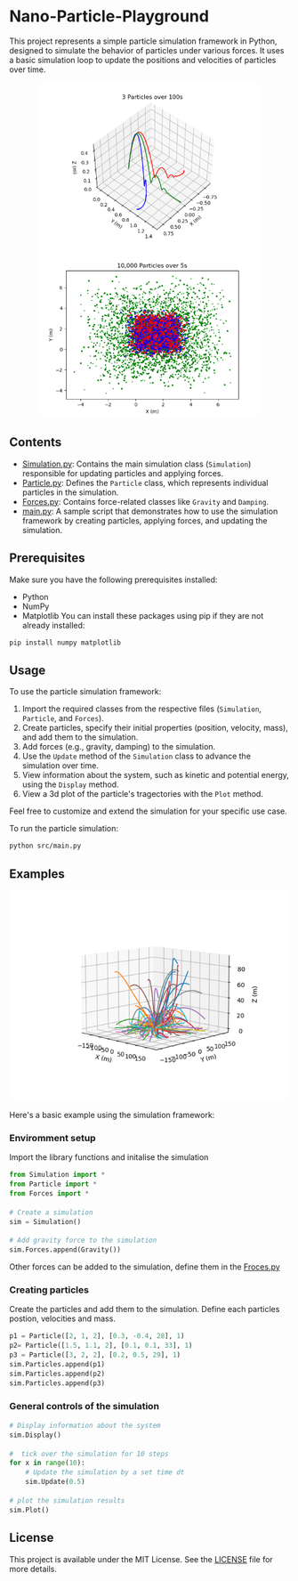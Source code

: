 # Nano-Particle-Playground

This project represents a simple particle simulation framework in Python, designed to simulate the behavior of particles under various forces. It uses a basic simulation loop to update the positions and velocities of particles over time.

<p align="center">
  <img src="img/3-particle.png" width="400" height="300"/>
  <img src="img/10000%20Particles%205s.png" width="400" height="300"/> 
</p>



## Contents

- [Simulation.py](Simulation.py): Contains the main simulation class (`Simulation`) responsible for updating particles and applying forces.
- [Particle.py](Particle.py): Defines the `Particle` class, which represents individual particles in the simulation.
- [Forces.py](Forces.py): Contains force-related classes like `Gravity` and `Damping`.
- [main.py](main.py): A sample script that demonstrates how to use the simulation framework by creating particles, applying forces, and updating the simulation.

## Prerequisites
Make sure you have the following prerequisites installed:

- Python
- NumPy
- Matplotlib
You can install these packages using pip if they are not already installed:

``` bash
pip install numpy matplotlib
```

## Usage

To use the particle simulation framework:

1. Import the required classes from the respective files (`Simulation`, `Particle`, and `Forces`).
2. Create particles, specify their initial properties (position, velocity, mass), and add them to the simulation.
3. Add forces (e.g., gravity, damping) to the simulation.
4. Use the `Update` method of the `Simulation` class to advance the simulation over time.
5. View information about the system, such as kinetic and potential energy, using the `Display` method.
6. View a 3d plot of the particle's tragectories with the `Plot` method.

Feel free to customize and extend the simulation for your specific use case.

To run the particle simulation:
```bash
python src/main.py
```

## Examples

![Image of the simulation running a 3 particle system](img/400-particle.png)

Here's a basic example using the simulation framework:

### Enviromment setup

Import the library functions and initalise the simulation

```python
from Simulation import *
from Particle import *
from Forces import *

# Create a simulation
sim = Simulation()

# Add gravity force to the simulation
sim.Forces.append(Gravity())
```
Other forces can be added to the simulation, define them in the [Froces.py](Forces.py)

### Creating particles
Create the particles and add them to the simulation. Define each particles postion, velocities and mass.
```python
p1 = Particle([2, 1, 2], [0.3, -0.4, 28], 1)
p2= Particle([1.5, 1.1, 2], [0.1, 0.1, 33], 1)
p3 = Particle([3, 2, 2], [0.2, 0.5, 29], 1)
sim.Particles.append(p1)
sim.Particles.append(p2)
sim.Particles.append(p3)
```

### General controls of the simulation
```python
# Display information about the system
sim.Display()

#  tick over the simulation for 10 steps
for x in range(10):
    # Update the simulation by a set time dt
    sim.Update(0.5)

# plot the simulation results
sim.Plot()
```
## License
This project is available under the MIT License. See the [LICENSE](LICENSE) file for more details.

